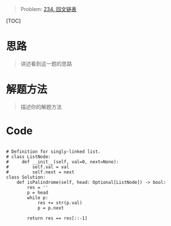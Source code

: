 > Problem: [234. 回文链表](https://leetcode.cn/problems/palindrome-linked-list/description/)

[TOC]

# 思路
> 讲述看到这一题的思路

# 解题方法
> 描述你的解题方法


# Code
```Python3 []

# Definition for singly-linked list.
# class ListNode:
#     def __init__(self, val=0, next=None):
#         self.val = val
#         self.next = next
class Solution:
    def isPalindrome(self, head: Optional[ListNode]) -> bool:
        res = ''
        p = head
        while p:
            res += str(p.val)
            p = p.next
        
        return res == res[::-1]
```
